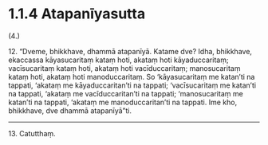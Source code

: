 

# 1.1.4 Atapanīyasutta




(4.)

12\. “Dveme, bhikkhave, dhammā atapanīyā. Katame dve? Idha, bhikkhave, ekaccassa kāyasucaritaṃ kataṃ hoti, akataṃ hoti kāyaduccaritaṃ; vacīsucaritaṃ kataṃ hoti, akataṃ hoti vacīduccaritaṃ; manosucaritaṃ kataṃ hoti, akataṃ hoti manoduccaritaṃ. So ‘kāyasucaritaṃ me katan’ti na tappati, ‘akataṃ me kāyaduccaritan’ti na tappati; ‘vacīsucaritaṃ me katan’ti na tappati, ‘akataṃ me vacīduccaritan’ti na tappati; ‘manosucaritaṃ me katan’ti na tappati, ‘akataṃ me manoduccaritan’ti na tappati. Ime kho, bhikkhave, dve dhammā atapanīyā”ti.

---

13\. Catutthaṃ.





